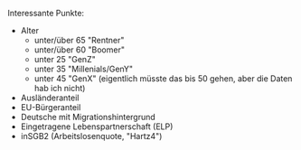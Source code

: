 Interessante Punkte:
- Alter
	- unter/über 65 "Rentner"
	- unter/über 60 "Boomer"
	- unter 25 "GenZ"
	- unter 35 "Millenials/GenY"
	- unter 45 "GenX" (eigentlich müsste das bis 50 gehen, aber die Daten hab ich nicht)
- Ausländeranteil
- EU-Bürgeranteil
- Deutsche mit Migrationshintergrund
- Eingetragene Lebenspartnerschaft (ELP)
- inSGB2 (Arbeitslosenquote, "Hartz4")